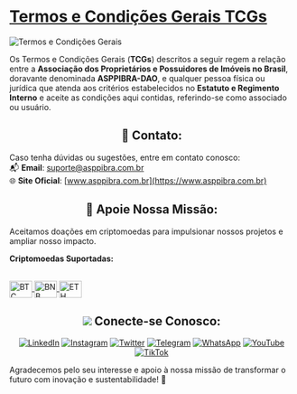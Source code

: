 # [Termos e Condições Gerais TCGs](https://www.asppibra.com.br/quem-somos/termos-e-condicoes-gerais-tcgs)

![Termos e Condições Gerais](https://github.com/ASPPIBRA-DAO/ASPPIBRA-DAO/assets/80177249/5f752284-918a-43d1-8e96-5ddfab12f09c)

Os Termos e Condições Gerais (**TCGs**) descritos a seguir regem a relação entre a **Associação dos Proprietários e Possuidores de Imóveis no Brasil**, doravante denominada **ASPPIBRA-DAO**, e qualquer pessoa física ou jurídica que atenda aos critérios estabelecidos no **Estatuto e Regimento Interno** e aceite as condições aqui contidas, referindo-se como associado ou usuário.  
  
## <h2 align="center">📧 Contato:</h2>

Caso tenha dúvidas ou sugestões, entre em contato conosco:  
📬 **Email**: [suporte@asppibra.com.br](mailto:suporte@asppibra.com.br)  
🌐 **Site Oficial**: [www.asppibra.com.br](https://www.asppibra.com.br)

## <h2 align="center">🎁 Apoie Nossa Missão:</h2>

Aceitamos doações em criptomoedas para impulsionar nossos projetos e ampliar nosso impacto.  

**Criptomoedas Suportadas:**

<div style="display: inline_block"><br>
  <a href="https://" target="_blank">
    <img align="center" alt="BTC" height="30" width="40" src="https://user-images.githubusercontent.com/80177249/180482937-475896ac-4853-470f-80da-dae18bcf7748.svg">
  </a>
  <a href="https://" target="_blank">
    <img align="center" alt="BNB" height="30" width="40" src="https://user-images.githubusercontent.com/80177249/180481724-2560053f-dcd3-4879-a63f-5801eb373e66.svg">
  </a>
  <a href="https://" target="_blank">
    <img align="center" alt="ETH" height="30" width="40" src="https://user-images.githubusercontent.com/80177249/180481896-cf45cdde-72f9-4986-8181-9ee64fae126d.svg">
  </a>
</div>

## <h2 align="center"> <img src="https://img.icons8.com/nolan/25/computer.png"/> Conecte-se Conosco:</h2>

<div align="center">

[![LinkedIn](https://img.shields.io/badge/linkedin-%230077B5.svg?&style=for-the-badge&logo=linkedin&logoColor=white)](https://linkedin.com/company/asppibra-dao/) 
[![Instagram](https://img.shields.io/badge/Instagram-%23E4405F.svg?style=for-the-badge&logo=Instagram&logoColor=white)](https://instagram.com/asppibra/) 
[![Twitter](https://img.shields.io/badge/twitter-%231DA1F2.svg?&style=for-the-badge&logo=twitter&logoColor=white)](https://twitter.com/ASPPIBRA_ORG) 
[![Telegram](https://img.shields.io/badge/Telegram-2CA5E0?style=for-the-badge&logo=telegram&logoColor=white)](https://t.me/Mundo_Digital_BR)
[![WhatsApp](https://img.shields.io/badge/WhatsApp-25D366?style=for-the-badge&logo=whatsapp&logoColor=white)](https://chat.whatsapp.com/FF6cs4zKS6BGxhLOyaNgu1)
[![YouTube](https://img.shields.io/badge/YouTube-FF0000?style=for-the-badge&logo=youtube&logoColor=white)](https://www.youtube.com/@ASPPIBRA-DAO)
[![TikTok](https://img.shields.io/badge/TikTok-000000?style=for-the-badge&logo=tiktok&logoColor=white)](https://www.tiktok.com/@asppibra)


</div>

Agradecemos pelo seu interesse e apoio à nossa missão de transformar o futuro com inovação e sustentabilidade! 🌱
